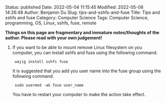 Status: published
Date: 2022-05-04 11:15:45
Modified: 2022-05-06 14:26:48
Author: Benjamin Du
Slug: tips-and-sshfs-and-fuse
Title: Tips and sshfs and fuse
Category: Computer Science
Tags: Computer Science, programming, OS, Linux, sshfs, fuse, remote

**Things on this page are fragmentary and immature notes/thoughts of the author. Please read with your own judgement!**

1. If you want to be able to mount remove Linux filesystem on you computer, 
    you can install sshfs and fuse using the following command. 

        wajig install sshfs fuse

    It is suggested that you add you user name into the fuse group using the following command.

        sudo usermod -aG fuse user_name

    You have to restart your computer to make the action take effect. 